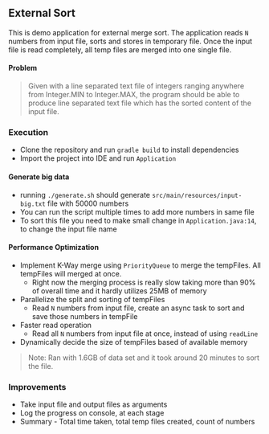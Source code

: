 ## External Sort

This is demo application for external merge sort. The application reads `N` numbers from input file, 
sorts and stores in temporary file. Once the input file is read completely, all temp files are merged
into one single file.  

#### Problem

> Given with a line separated text file of integers ranging anywhere from Integer.MIN to
Integer.MAX, the program should be able to produce line separated text
file which has the sorted content of the input file.


### Execution

* Clone the repository and run `gradle build` to install dependencies
* Import the project into IDE and run `Application`


#### Generate big data

* running `./generate.sh` should generate `src/main/resources/input-big.txt` file with 50000 numbers
* You can run the script multiple times to add more numbers in same file
* To sort this file you need to make small change in `Application.java:14`, to change the input file name


#### Performance Optimization 

- Implement K-Way merge using `PriorityQueue` to merge the tempFiles. All tempFiles will merged at once.
   - Right now the merging process is really slow taking more than 90% of overall time and it hardly utilizes 25MB of memory 
- Parallelize the split and sorting of tempFiles
    - Read `N` numbers from input file, create an async task to sort and save those numbers in tempFile
- Faster read operation
    - Read all `N` numbers from input file at once, instead of using `readLine` 
- Dynamically decide the size of tempFiles based of available memory

> Note: Ran with 1.6GB of data set and it took around 20 minutes to sort the file. 

### Improvements

- Take input file and output files as arguments  
- Log the progress on console, at each stage
- Summary - Total time taken, total temp files created, count of numbers

